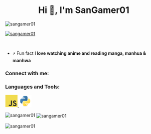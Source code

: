 <h1 align="center">Hi 👋, I'm SanGamer01</h1>
<p align="left"> <img src="https://komarev.com/ghpvc/?username=sangamer01&label=Profile%20views&color=0e75b6&style=flat" alt="sangamer01" /> </p>

<p align="left"> <a href="https://github.com/ryo-ma/github-profile-trophy"><img src="https://github-profile-trophy.vercel.app/?username=sangamer01" alt="sangamer01" /></a> </p>

<p align="left"> <a href="https://twitter.com/" target="blank"><img src="https://img.shields.io/twitter/follow/?logo=twitter&style=for-the-badge" alt="" /></a> </p>

- ⚡ Fun fact **I love watching anime and reading manga, manhua & manhwa**

<h3 align="left">Connect with me:</h3>
<p align="left">
</p>

<h3 align="left">Languages and Tools:</h3>
<p align="left"> <a href="https://developer.mozilla.org/en-US/docs/Web/JavaScript" target="_blank" rel="noreferrer"> <img src="https://raw.githubusercontent.com/devicons/devicon/master/icons/javascript/javascript-original.svg" alt="javascript" width="40" height="40"/> </a> <a href="https://www.python.org" target="_blank" rel="noreferrer"> <img src="https://raw.githubusercontent.com/devicons/devicon/master/icons/python/python-original.svg" alt="python" width="40" height="40"/> </a> </p>

<p><img align="left" src="https://github-readme-stats.vercel.app/api/top-langs?username=sangamer01&show_icons=true&locale=en&layout=compact" alt="sangamer01" /></p>

<p>&nbsp;<img align="center" src="https://github-readme-stats.vercel.app/api?username=sangamer01&show_icons=true&locale=en" alt="sangamer01" /></p>

<p><img align="center" src="https://github-readme-streak-stats.herokuapp.com/?user=sangamer01&" alt="sangamer01" /></p>
